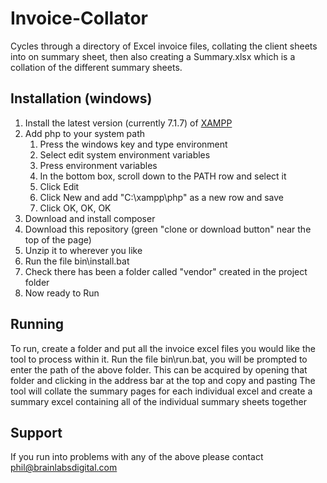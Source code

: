# Invoice-Collator
Cycles through a directory of Excel invoice files, collating the client sheets into on summary sheet, then also creating a Summary.xlsx which is a collation of the different summary sheets.

## Installation (windows)
1. Install the latest version (currently 7.1.7) of [XAMPP](https://www.apachefriends.org/download.html)
2. Add php to your system path 
    1. Press the windows key and type environment
    2. Select edit system environment variables
    3. Press environment variables
    4. In the bottom box, scroll down to the PATH row and select it
    5. Click Edit
    6. Click New and add "C:\xampp\php" as a new row and save
    7. Click OK, OK, OK
4. Download and install composer
3. Download this repository (green "clone or download button" near the top of the page)
4. Unzip it to wherever you like
5. Run the file bin\install.bat
7. Check there has been a folder called "vendor" created in the project folder
8. Now ready to Run

## Running
To run, create a folder and put all the invoice excel files you would like the tool to process within it. 
Run the file bin\run.bat, you will be prompted to enter the path of the above folder. 
This can be acquired by opening that folder and clicking in the address bar at the top and copy and pasting
The tool will collate the summary pages for each individual excel and create a summary excel containing all of the individual summary sheets together


## Support
If you run into problems with any of the above please contact phil@brainlabsdigital.com
